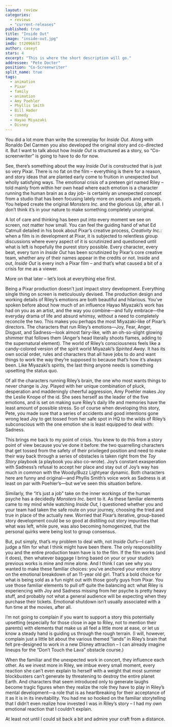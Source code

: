 ```yaml
---
layout: review
categories: 
  - reviews
  - "current-releases"
published: true
title: "Inside Out"
image: "inside-out.jpg"
imdb: tt2096673
author: caseyt
stars: 4
excerpt: "This is where the short description will go."
addressee: "Pete Docter"
position: "Co-Screenwriter"
split_name: true
tags: 
  - animation
  - Pixar
  - family
  - animation
  - Amy Poehler
  - Phyllis Smith
  - Bill Hader
  - comedy
  - Hayao Miyazaki
  - Disney
---
```


You did a lot more than write the screenplay for _Inside Out_. Along with Ronaldo Del Carmen you also developed the original story and co-directed it. But I want to talk about how _Inside Out_ is structured as a story, so “Co-screenwriter” is going to have to do for now.

See, there’s something about the way _Inside Out_ is constructed that is just so very Pixar. There is no fat on the film – everything is there for a reason, and story ideas that are planted early come to fruition in unexpected but wholly satisfying ways. The emotional crisis of a preteen girl named Riley – told mainly from within her own head where each emotion is a character running the human brain as a day job– is certainly an unexpected concept from a studio that has been focusing lately more on sequels and prequels. You helped create the original _Monsters Inc._ and the glorious _Up_, after all. I don’t think it’s in your nature to make something completely unoriginal. 

A lot of care and thinking has been put into every moment we see on screen, not matter how small. You can feel the guiding hand of what Ed Catmull detailed in his book about Pixar’s creative process, _Creativity Inc._: when a film is in development at Pixar, it is subjected to relentless group discussions where every aspect of it is scrutinized and questioned until what is left is hopefully the purest story possible. Every character, every beat, every turn in _Inside Out_ has been scrutinized by Pixar’s core creative team, whether any of their names appear in the credits or not. Inside and out, _Inside Out_ is every inch a Pixar film – and that’s what caused a bit of a crisis for me as a viewer. 

More on that later – let’s look at everything else first.

Being a Pixar production doesn't just impact story development. Everything single thing on screen is meticulously devised. The production design and working details of Riley’s emotions are both beautiful and hilarious. You’ve spoken before about how much of an influence Hayao Miyazaki’s work has had on you as an artist, and the way you combine—and fully embrace—the everyday drama of life and absurd whimsy, without a need to completely reconcile the two. This makes you perhaps the most Miyazaki-like of Pixar’s directors. The characters that run Riley’s emotions—Joy, Fear, Anger, Disgust, and Sadness—look almost fairy-like, with an oh-so-slight glowing shimmer that follows them (Anger’s head literally shoots flames, adding to the supernatural element). The world of Riley’s consciousness feels like a candy-colored version of the spirit world Miyazaki’s _Spirited Away_. It has its own social order, rules and characters that all have jobs to do and want things to work the way they’re supposed to because that’s how it’s always been. Like Miyazaki’s spirits, the last thing anyone needs is something upsetting the status quo.

Of all the characters running Riley’s brain, the one who most wants things to never change is Joy. Played with her unique combination of pluck, desperation and maddeningly cheerful aggression, Amy Poehler makes Joy the Leslie Knope of the id. She sees herself as the leader of the five emotions, and is set on making sure Riley’s daily life and memories have the least amount of possible stress. So of course when developing this story, Pete, you made sure that a series of accidents and good intentions gone wrong lead Joy to get tossed from her safe spot in HQ to the wilds of Riley’s subconscious with the one emotion she is least equipped to deal with: Sadness.

This brings me back to my point of crisis. You knew to do this from a story point of view because you’ve done it before: the two quarrelling characters that get tossed from the safety of their privileged position and need to make their way back through a series of obstacles is taken right from the _Toy Story_ playbook (a playbook you also co-wrote). Joy’s constant exasperation with Sadness’s refusal to accept her place and stay out of Joy’s way has much in common with the Woody/Buzz Lightyear dynamic. Both characters here are funny and original—and Phyllis Smith’s voice work as Sadness is at least on par with Poehler’s—but we’ve seen this situation before.

Similarly, the “it’s just a job” take on the inner workings of the human psyche has a decidedly _Monsters Inc._ bent to it. As these familiar elements came to my mind while watching _Inside Out,_ I questioned whether you and your team had taken the safe route on your journey, choosing the tried and true in place of the actually new. Worried that Pixar’s iterative, group-based story development could be so good at distilling out story impurities that what was left, while pure, was also becoming homogenized, that the personal quirks were being lost to group consensus.

But, put simply, that’s my problem to deal with, not _Inside Out_’s—I can’t judge a film for what I think might have been there. The only responsibility you and the entire production team have is to the film. If the film works (and it does), then whatever baggage I bring based on your or your studio’s previous works is mine and mine alone. And I think I can see why you wanted to make these familiar choices: you’ve anchored your entire story on the emotional breakdown of an 11-year old girl. That’s a bold choice for what is being sold as a fun night out with those goofy guys from Pixar. You use those familiar elements to pull off quite the balancing act: what Riley is experiencing with Joy and Sadness missing from her psyche is pretty heavy stuff, and probably not what a general audience will be expecting when they purchase their tickets. Emotional shutdown isn’t usually associated with a fun time at the movies, after all.

I’m not going to complain if you want to support a story this potentially upsetting (especially for those close in age to Riley, not to mention their parents) with elements that make us all feel a little more at ease, or let us know a steady hand is guiding us through the rough terrain. (I will, however, complain just a little bit about the various themed “lands”  in Riley’s brain that felt pre-designed to work in a new Disney attraction – I can already imagine lineups for the “Don’t Touch the Lava” obstacle course.)

When the familiar and the unexpected work in concert, they influence each other. As we invest more in Riley, we imbue every small moment, every reaction she can’t even explain to herself with a weight that most summer blockbusters can’t generate by threatening to destroy the entire planet Earth. And characters that seem introduced only to generate laughs become tragic figures when they realize the role they have to play in Riley’s mental development—a role that is as heartbreaking for their acceptance of it as it is in its inevitability. You had me so hooked on the familiar storytelling that I didn’t even realize how invested I was in Riley’s story – I had my own emotional reaction that I couldn’t explain. 

At least not until I could sit back a bit and admire your craft from a distance.